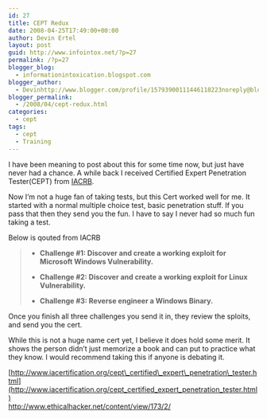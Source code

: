 ```yaml
---
id: 27
title: CEPT Redux
date: 2008-04-25T17:49:00+00:00
author: Devin Ertel
layout: post
guid: http://www.infointox.net/?p=27
permalink: /?p=27
blogger_blog:
  - informationintoxication.blogspot.com
blogger_author:
  - Devinhttp://www.blogger.com/profile/15793900111446118223noreply@blogger.com
blogger_permalink:
  - /2008/04/cept-redux.html
categories:
  - cept
tags:
  - cept
  - Training
---
```

I have been meaning to post about this for some time now, but just have never had a chance. A while back I received Certified Expert Penetration Tester(CEPT) from [IACRB](http://www.iacertification.org/).

Now I&#8217;m not a huge fan of taking tests, but this Cert worked well for me. It started with a normal multiple choice test, basic penetration stuff. If you pass that then they send you the fun. I have to say I never had so much fun taking a test.

Below is qouted from IACRB

>   * <span style="font-weight: bold;">Challenge #1: Discover and create a working exploit for Microsoft Windows Vulnerability.</span>
> 
>   * <span style="font-weight: bold;">Challenge #2: Discover and create a working exploit for Linux Vulnerability.</span>
> 
>   * <span style="font-weight: bold;">Challenge #3: Reverse engineer a Windows Binary.</span>

Once you finish all three challenges you send it in, they review the sploits, and send you the cert.

While this is not a huge name cert yet, I believe it does hold some merit. It shows the person didn&#8217;t just memorize a book and can put to practice what they know. I would recommend taking this if anyone is debating it.

[http://www.iacertification.org/cept\_certified\_expert\_penetration\_tester.html](http://www.iacertification.org/cept_certified_expert_penetration_tester.html)  
<http://www.ethicalhacker.net/content/view/173/2/>